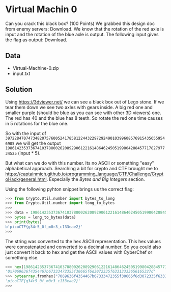 # Virtual Machin 0
Can you crack this black box? (100 Points)
We grabbed this design doc from enemy servers: Download. We know that the rotation of the red axle is input and the rotation of the blue axle is output. The following input gives the flag as output: Download.

## Data
- Virtual-Machine-0.zip
- input.txt

## Solution
Using https://3dviewer.net/ we can see a black box out of Lego stone. If we tear them down we see two axles with gears inside. A big red one and smaller purple (should be blue as you can see with other 3D viewers) one. The red has 40 and the blue has 8 teeth. So rotate the red one time causes in 5 rotations for the blue one.

So with the input of `39722847074734820757600524178581224432297292490103996085769154356559546905` we will get the output `198614235373674103788002620892906122161486462450519980428845771782797734525` (input * 5).

But what can we do with this number. Its no ASCII or something "easy" alphabetical approach. Searching a bit for crypto and CTF brought me to <https://captainmich.github.io/programming_language/CTF/Challenge/CryptoHack/general.html>. Especially the _Bytes and Big Integers_ section.

Using the following pyhton snippet brings us the correct flag:
```python
>>> from Crypto.Util.number import bytes_to_long
>>> from Crypto.Util.number import long_to_bytes
>>>
>>> data = 198614235373674103788002620892906122161486462450519980428845771782797734525
>>> bytes = long_to_bytes(data)
>>> print(bytes)
b'picoCTF{g34r5_0f_m0r3_c133eae2}'
>>>
```

The string was converted to the hex ASCII representation. This hex values were concatenated and converted to a decimal number. So you could also just convert it back to hex and get the ASCII values with CyberChef or something else.
```python
>>> hex(198614235373674103788002620892906122161486462450519980428845771782797734525)
'0x7069636f4354467b67333472355f30665f6d3072335f63313333656165327d'
>>> bytearray.fromhex("7069636f4354467b67333472355f30665f6d3072335f63313333656165327d").decode()
'picoCTF{g34r5_0f_m0r3_c133eae2}'
>>>
```
